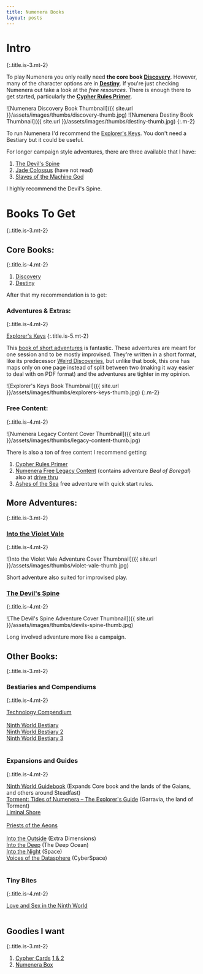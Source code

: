 ```yaml
---
title: Numenera Books
layout: posts
---
```


# Intro
{:.title.is-3.mt-2}

To play Numenera you only really need **the core book [Discovery][]**. However, many of the character options are in **[Destiny][]**. If you're just checking Numenera out take a look at the *free resources*. There is enough there to get started, particularly the **[Cypher Rules Primer][]**.

![Numenera Discovery Book Thumbnail]({{ site.url }}/assets/images/thumbs/discovery-thumb.jpg)
![Numenera Destiny Book Thumbnail]({{ site.url }}/assets/images/thumbs/destiny-thumb.jpg)
{:.m-2}

To run Numenera I'd recommend the [Explorer's Keys][]. You don't need a Bestiary but it could be useful.

For longer campaign style adventures, there are three available that I have:
1. [The Devil's Spine][]
2. [Jade Colossus][] (have not read)
3. [Slaves of the Machine God][]

I highly recommend the Devil's Spine.

# Books To Get
{:.title.is-3.mt-2}

## Core Books:
{:.title.is-4.mt-2}

1. [Discovery][]  
2. [Destiny][]

After that my recommendation is to get:

### Adventures & Extras:
{:.title.is-4.mt-2}

[Explorer's Keys][]
{:.title.is-5.mt-2}

This [book of short adventures][] is fantastic. These adventures are meant for one session and to be mostly improvised. They're written in a short format, like its predecessor [Weird Discoveries][], but unlike that book, this one has maps only on one page instead of split between two (making it way easier to deal with on PDF format) and the adventures are tighter in my opinion.  

![Explorer's Keys Book Thumbnail]({{ site.url }}/assets/images/thumbs/explorers-keys-thumb.jpg)
{:.m-2}

### Free Content:
{:.title.is-4.mt-2}

![Numenera Legacy Content Cover Thumbnail]({{ site.url }}/assets/images/thumbs/legacy-content-thumb.jpg)


There is also a ton of free content I recommend getting:
1. [Cypher Rules Primer][]
2. [Numenera Free Legacy Content][] (contains adventure _Beal of Boregal_) also at [drive thru](https://www.drivethrurpg.com/product/253970/Original-Numenera-Corebook-Legacy-Content)
3. [Ashes of the Sea](https://www.drivethrurpg.com/product/247640/Ashes-of-the-Sea-FREE-Numenera-Quickstart-Rules-and-Adventure) free adventure with quick start rules.

## More Adventures:
{:.title.is-3.mt-2}

### [Into the Violet Vale][]
{:.title.is-4.mt-2}

![Into the Violet Vale Adventure Cover Thumbnail]({{ site.url }}/assets/images/thumbs/violet-vale-thumb.jpg)

Short adventure also suited for improvised play.

### [The Devil's Spine][]
{:.title.is-4.mt-2}

![The Devil's Spine Adventure Cover Thumbnail]({{ site.url }}/assets/images/thumbs/devils-spine-thumb.jpg)

Long involved adventure more like a campaign.

## Other Books:
{:.title.is-3.mt-2}

### Bestiaries and Compendiums
{:.title.is-4.mt-2}

[Technology Compendium][]  
<br>
[Ninth World Bestiary][]  
[Ninth World Bestiary 2][]  
[Ninth World Bestiary 3][]  
<br>
### Expansions and Guides
{:.title.is-4.mt-2}

[Ninth World Guidebook][] (Expands Core book and the lands of the Gaians, and others around Steadfast)  
[Torment: Tides of Numenera – The Explorer's Guide][] (Garravia, the land of Torment)  
[Liminal Shore][]  
<br>
[Priests of the Aeons][]  
<br>
[Into the Outside][] (Extra Dimensions)  
[Into the Deep][] (The Deep Ocean)  
[Into the Night][] (Space)  
[Voices of the Datasphere][] (CyberSpace)  
<br>
### Tiny Bites
{:.title.is-4.mt-2}

[Love and Sex in the Ninth World][]
<br>
<br>
## Goodies I want
{:.title.is-3.mt-2}

1. [Cypher Cards][] [1 & 2](https://www.montecookgames.com/store/product/numenera-cypher-deck-2-pdf/)
2. [Numenera Box][]


<!-- -->
[Numenera Free Legacy Content]: https://www.montecookgames.com/store/product/numenera-discovery-and-destiny/
[Cypher Rules Primer]: https://www.montecookgames.com/store/product/cypher-system-rules-primer/
[Cypher Cards]: https://www.montecookgames.com/store/product/numenera-cypher-deck/
[Numenera Box]: https://www.montecookgames.com/store/product/numenera-deck-box/
[Explorer's Keys]: https://www.drivethrurpg.com/product/285114/Explorers-Keys
[book of short adventures]: https://www.drivethrurpg.com/product/285114/Explorers-Keys
[Weird Discoveries]: https://www.drivethrurpg.com/product/148098/Weird-Discoveries-Ten-Instant-Adventures-for-Numenera
[Into the Violet Vale]: https://www.drivethrurpg.com/product/133401/Into-the-Violet-Vale
[Discovery]: https://www.montecookgames.com/store/product/numenera-discovery-and-destiny/
[Destiny]: https://www.montecookgames.com/store/product/numenera-discovery-and-destiny/
[The Devil's Spine]: https://www.drivethrurpg.com/product/120025/The-Devils-Spine
[Player's Guide]: https://www.drivethrurpg.com/product/253972/Numenera-Players-Guide
[Slaves of the Machine God]: https://www.drivethrurpg.com/product/264882/Slaves-of-the-Machine-God
[Voices of the Datasphere]: https://www.drivethrurpg.com/product/317762/Voices-of-the-Datasphere
[Priests of the Aeons]: https://www.drivethrurpg.com/product/271023/Priests-of-the-Aeons
[Into the Night]: https://www.drivethrurpg.com/product/158526/Into-the-Night
[Into the Deep]: https://www.drivethrurpg.com/product/182872/Into-the-Deep
[Into the Outside]: https://www.drivethrurpg.com/product/204712/Into-the-Outside
[Love and Sex in the Ninth World]: https://www.drivethrurpg.com/product/126065/Love-and-Sex-in-the-Ninth-World
[Ninth World Guidebook]: https://www.drivethrurpg.com/product/144040/Ninth-World-Guidebook
[Jade Colossus]: https://www.drivethrurpg.com/product/218646/Jade-Colossus-Ruins-of-the-Prior-Worlds
[Torment: Tides of Numenera – The Explorer's Guide]: https://www.drivethrurpg.com/product/191118/Torment-Tides-of-NumeneraThe-Explorers-Guide
[Ninth World Bestiary]: https://www.drivethrurpg.com/product/124816/The-Ninth-World-Bestiary
[Ninth World Bestiary 2]: https://www.drivethrurpg.com/product/211086/Ninth-World-Bestiary-2
[Ninth World Bestiary 3]: https://www.drivethrurpg.com/product/276069/Ninth-World-Bestiary-3
[Liminal Shore]: https://www.drivethrurpg.com/product/330550/Liminal-Shore
[Technology Compendium]: https://www.drivethrurpg.com/product/133608/Technology-Compendium-Sir-Arthours-Guide-to-the-Numenera?term=numenera+technol
